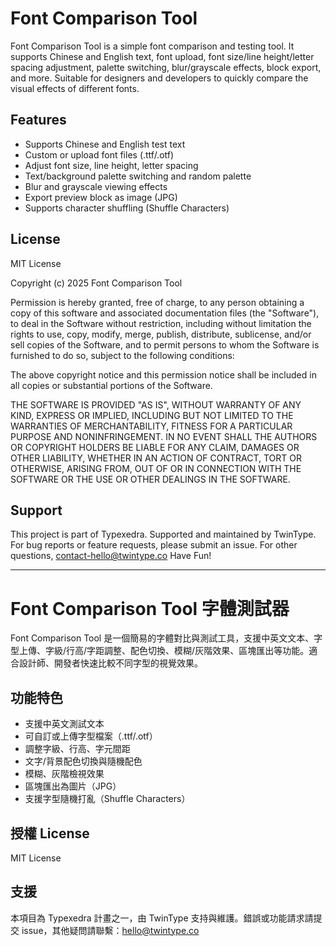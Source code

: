 
# Font Comparison Tool

Font Comparison Tool is a simple font comparison and testing tool. It supports Chinese and English text, font upload, font size/line height/letter spacing adjustment, palette switching, blur/grayscale effects, block export, and more. Suitable for designers and developers to quickly compare the visual effects of different fonts.

## Features
- Supports Chinese and English test text
- Custom or upload font files (.ttf/.otf)
- Adjust font size, line height, letter spacing
- Text/background palette switching and random palette
- Blur and grayscale viewing effects
- Export preview block as image (JPG)
- Supports character shuffling (Shuffle Characters)

## License
MIT License

Copyright (c) 2025 Font Comparison Tool

Permission is hereby granted, free of charge, to any person obtaining a copy
of this software and associated documentation files (the "Software"), to deal
in the Software without restriction, including without limitation the rights
to use, copy, modify, merge, publish, distribute, sublicense, and/or sell
copies of the Software, and to permit persons to whom the Software is
furnished to do so, subject to the following conditions:

The above copyright notice and this permission notice shall be included in all
copies or substantial portions of the Software.

THE SOFTWARE IS PROVIDED "AS IS", WITHOUT WARRANTY OF ANY KIND, EXPRESS OR
IMPLIED, INCLUDING BUT NOT LIMITED TO THE WARRANTIES OF MERCHANTABILITY,
FITNESS FOR A PARTICULAR PURPOSE AND NONINFRINGEMENT. IN NO EVENT SHALL THE
AUTHORS OR COPYRIGHT HOLDERS BE LIABLE FOR ANY CLAIM, DAMAGES OR OTHER
LIABILITY, WHETHER IN AN ACTION OF CONTRACT, TORT OR OTHERWISE, ARISING FROM,
OUT OF OR IN CONNECTION WITH THE SOFTWARE OR THE USE OR OTHER DEALINGS IN THE
SOFTWARE.

## Support
This project is part of Typexedra. Supported and maintained by TwinType. For bug reports or feature requests, please submit an issue. For other questions, contact-hello@twintype.co
Have Fun!

---

# Font Comparison Tool 字體測試器

Font Comparison Tool 是一個簡易的字體對比與測試工具，支援中英文文本、字型上傳、字級/行高/字距調整、配色切換、模糊/灰階效果、區塊匯出等功能。適合設計師、開發者快速比較不同字型的視覺效果。

## 功能特色
- 支援中英文測試文本
- 可自訂或上傳字型檔案（.ttf/.otf）
- 調整字級、行高、字元間距
- 文字/背景配色切換與隨機配色
- 模糊、灰階檢視效果
- 區塊匯出為圖片（JPG）
- 支援字型隨機打亂（Shuffle Characters）

## 授權 License
MIT License

## 支援
本項目為 Typexedra 計畫之一，由 TwinType 支持與維護。錯誤或功能請求請提交 issue，其他疑問請聯繫：hello@twintype.co